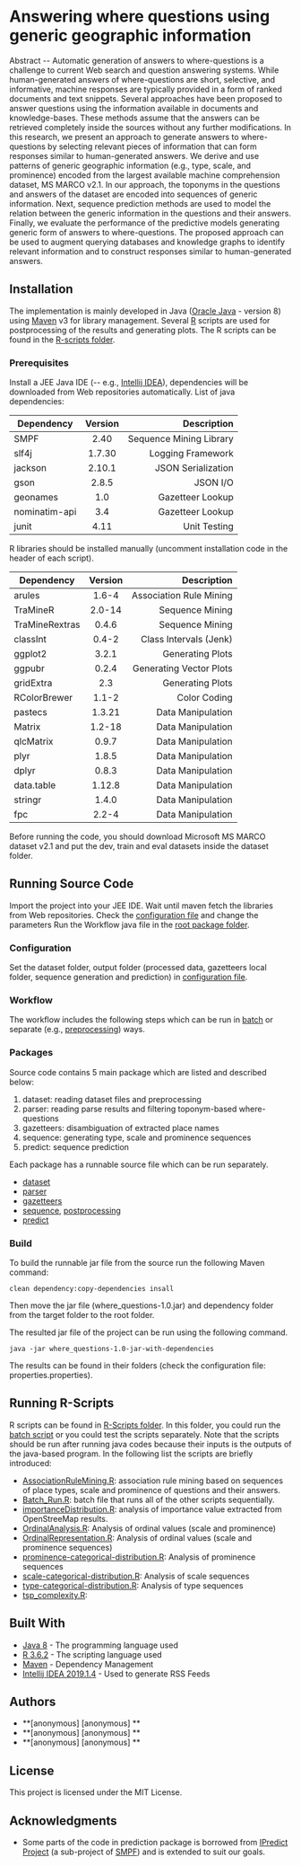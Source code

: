 # Answering where questions using generic geographic information
Abstract -- Automatic generation of answers to where-questions is a challenge to current Web search and question answering systems. While human-generated answers of where-questions are short, selective, and informative, machine responses are typically provided in a form of ranked documents and text snippets. Several approaches have been proposed to answer questions using the information available in documents and knowledge-bases. These methods assume that the answers can be retrieved completely inside the sources without any further modifications. In this research, we present an approach to generate answers to where-questions by selecting relevant pieces of information that can form responses similar to human-generated answers. We derive and use patterns of generic geographic information (e.g., type, scale, and prominence) encoded from the largest available machine comprehension dataset, MS MARCO v2.1. In our approach, the toponyms in the questions and answers of the dataset are encoded into sequences of generic information. Next, sequence prediction methods are used to model the relation between the generic information in the questions and their answers. Finally, we evaluate the performance of the predictive models generating generic form of answers to where-questions. The proposed approach can be used to augment querying databases and knowledge graphs to identify relevant information and to construct responses similar to human-generated answers.

## Installation
The implementation is mainly developed in Java ([Oracle Java](https://www.oracle.com/technetwork/java/javase/downloads/index.html) - version 8) using [Maven](https://maven.apache.org/download.cgi) v3 for library management.
Several [R](https://www.r-project.org/) scripts are used for postprocessing of the results and generating plots. The R scripts can be found in the [R-scripts folder](R-scripts).
### Prerequisites
Install a JEE Java IDE (-- e.g., [Intellij IDEA](https://www.jetbrains.com/idea/download/)), dependencies will be downloaded from Web repositories automatically.
List of java dependencies:

| Dependency        | Version           | Description  |
| ------------- |:-------------:| -----:|
| SMPF      | 2.40 | Sequence Mining Library |
| slf4j      | 1.7.30 | Logging Framework |
| jackson      | 2.10.1      |   JSON Serialization |
| gson | 2.8.5     |    JSON I/O |
| geonames | 1.0     |    Gazetteer Lookup |
| nominatim-api | 3.4     |    Gazetteer Lookup |
| junit | 4.11    |   Unit Testing |

R libraries should be installed manually (uncomment installation code in the header of each script).

| Dependency        | Version           | Description  |
| ------------- |:-------------:| -----:|
| arules      | 1.6-4 | Association Rule Mining |
| TraMineR      | 2.0-14 | Sequence Mining |
| TraMineRextras      | 0.4.6 | Sequence Mining |
| classInt      | 0.4-2 | Class Intervals (Jenk) |
| ggplot2      | 3.2.1 | Generating Plots |
| ggpubr      | 0.2.4 | Generating Vector Plots |
| gridExtra      | 2.3 | Generating Plots |
| RColorBrewer      | 1.1-2 | Color Coding |
| pastecs      | 1.3.21 | Data Manipulation |
| Matrix      | 1.2-18 | Data Manipulation |
| qlcMatrix      | 0.9.7      |   Data Manipulation |
| plyr      | 1.8.5 | Data Manipulation |
| dplyr      | 0.8.3 | Data Manipulation |
| data.table      | 1.12.8 | Data Manipulation |
| stringr      | 1.4.0 | Data Manipulation |
| fpc      | 2.2-4 | Data Manipulation |

Before running the code, you should download Microsoft MS MARCO dataset v2.1 and put the dev, train and eval datasets inside the dataset folder.
## Running Source Code
Import the project into your JEE IDE. Wait until maven fetch the libraries from Web repositories.
Check the [configuration file](src/main/resources/properties.properties) and change the parameters
Run the Workflow java file in the [root package folder](src/main/java/anonymous/).

### Configuration

Set the dataset folder, output folder (processed data, gazetteers local folder, sequence generation and prediction) in [configuration file](src/main/resources/properties.properties). 

### Workflow

The workflow includes the following steps which can be run in [batch](src/main/java/anonymous/Workflow.java) or separate (e.g., [preprocessing](src/main/java/anonymous/dataset/Analyze.java)) ways.


### Packages
Source code contains 5 main package which are listed and described below:
1. dataset: reading dataset files and preprocessing
2. parser: reading parse results and filtering toponym-based where-questions
3. gazetteers: disambiguation of extracted place names 
4. sequence: generating type, scale and prominence sequences
5. predict: sequence prediction 

Each package has a runnable source file which can be run separately.
* [dataset](src/main/java/anonymous/dataset/Analyze.java)
* [parser](src/main/java/anonymous/gazetteers/geonames/Analyze.java)
* [gazetteers](src/main/java/anonymous/gazetteers/osm/Analyze.java) 
* [sequence](src/main/java/anonymous/sequence/Analyze.java), [postprocessing](src/main/java/anonymous/sequence/PostProcessing.java)
* [predict](src/main/java/anonymous/predict/ipredict/controllers/PredictionWorkflowController.java)

### Build
To build the runnable jar file from the source run the following Maven command:


```
clean dependency:copy-dependencies insall
```

Then move the jar file (where_questions-1.0.jar) and dependency folder from the target folder to the root folder.

The resulted jar file of the project can be run using the following command.


```
java -jar where_questions-1.0-jar-with-dependencies
```

The results can be found in their folders (check the configuration file: properties.properties).


## Running R-Scripts
R scripts can be found in [R-Scripts folder](R-scripts). In this folder, you could run the [batch script](R-scripts/Batch_Run.R) or you could test the scripts separately. Note that the scripts should be run after running java codes because their inputs is the outputs of the java-based program. In the following list the scripts are briefly introduced:

* [AssociationRuleMining.R](R-scripts/AssociationRuleMining.R): association rule mining based on sequences of place types, scale and prominence of questions and their answers.
* [Batch_Run.R](R-scripts/Batch_Run.R): batch file that runs all of the other scripts sequentially.
* [importanceDistribution.R](R-scripts/importanceDistribution.R): analysis of importance value extracted from OpenStreeMap results.
* [OrdinalAnalysis.R](R-scripts/OrdinalAnalysis.R): Analysis of ordinal values (scale and prominence)
* [OrdinalRepresentation.R](R-scripts/OrdinalRepresentation.R): Analysis of ordinal values (scale and prominence sequences)
* [prominence-categorical-distribution.R](R-scripts/prominence-categorical-distribution.R): Analysis of prominence sequences
* [scale-categorical-distribution.R](R-scripts/scale-categorical-distribution.R): Analysis of scale sequences
* [type-categorical-distribution.R](R-scripts/type-categorical-distribution.R): Analysis of type sequences
* [tsp_complexity.R](R-scripts/tsp_complexity.R):

## Built With

* [Java 8](https://www.oracle.com/technetwork/java/javase/downloads/index.html) - The programming language used
* [R 3.6.2](https://www.r-project.org/) - The scripting language used
* [Maven](https://maven.apache.org/) - Dependency Management
* [Intellij IDEA 2019.1.4](https://www.jetbrains.com/idea/download/) - Used to generate RSS Feeds


## Authors

* **[anonymous] [anonymous] ** 
* **[anonymous] [anonymous] **
* **[anonymous] [anonymous] **

## License

This project is licensed under the MIT License.

## Acknowledgments

* Some parts of the code in prediction package is borrowed from [IPredict Project](https://github.com/tedgueniche/IPredict) (a sub-project of [SMPF](https://www.philippe-fournier-viger.com/spmf/)) and is extended to suit our goals.
